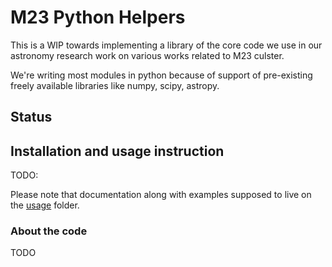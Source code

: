 # M23 Python Helpers

This is a WIP towards implementing a library of the core code we use
in our astronomy research work on various works related to M23
culster.

We're writing most modules in python because of support of
pre-existing freely available libraries like numpy, scipy, astropy.

## Status

## Installation and usage instruction

TODO:

Please note that documentation along with examples supposed to live on the [usage](./usage)
folder.

### About the code

TODO
